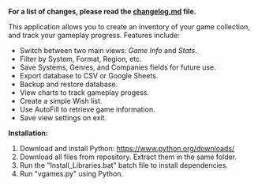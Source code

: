 <b> For a list of changes, please read the [changelog.md](changelog.md) file.</b>

This application allows you to create an inventory of your game collection, and track your gameplay progress. Features include:
- Switch between two main views: <i>Game Info</i> and <i>Stats</i>.
- Filter by System, Format, Region, etc.
- Save Systems, Genres, and Companies fields for future use.
- Export database to CSV or Google Sheets.
- Backup and restore database.
- View charts to track gameplay progess.
- Create a simple Wish list.
- Use AutoFill to retrieve game information.
- Save view settings on exit.

<b>Installation:</b>

1. Download and install Python: https://www.python.org/downloads/
2. Download all files from repository. Extract them in the same folder.
3. Run the "Install_Libraries.bat" batch file to install dependencies.
4. Run "vgames.py" using Python.

